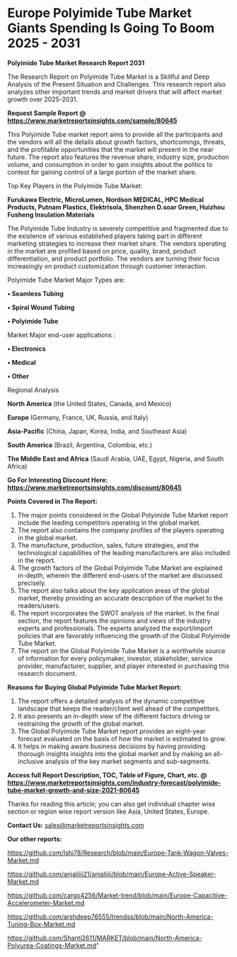 # Europe Polyimide Tube Market Giants Spending Is Going To Boom 2025 - 2031

<strong>Polyimide Tube Market Research Report 2031</strong>

The Research Report on Polyimide Tube Market is a Skillful and Deep Analysis of the Present Situation and Challenges. This research report also analyzes other important trends and market drivers that will affect market growth over 2025-2031.

<strong>Request Sample Report @ <a href=https://www.marketreportsinsights.com/sample/80645>https://www.marketreportsinsights.com/sample/80645</a></strong>

This Polyimide Tube market report aims to provide all the participants and the vendors will all the details about growth factors, shortcomings, threats, and the profitable opportunities that the market will present in the near future. The report also features the revenue share, industry size, production volume, and consumption in order to gain insights about the politics to contest for gaining control of a large portion of the market share.

Top Key Players in the Polyimide Tube Market:

<strong>Furukawa Electric, MicroLumen, Nordson MEDICAL, HPC Medical Products, Putnam Plastics, Elektrisola, Shenzhen D.soar Green, Huizhou Fusheng Insulation Materials</strong>

The Polyimide Tube Industry is severely competitive and fragmented due to the existence of various established players taking part in different marketing strategies to increase their market share. The vendors operating in the market are profiled based on price, quality, brand, product differentiation, and product portfolio. The vendors are turning their focus increasingly on product customization through customer interaction.

Polyimide Tube Market Major Types are:

<strong>• Seamless Tubing

• Spiral Wound Tubing

• Polyimide Tube</strong>

Market Major end-user applications :

<strong>• Electronics

• Medical

• Other</strong>

Regional Analysis

</u><strong><b>North America</b></strong> (the United States, Canada, and Mexico)

<strong><b>Europe </b></strong>(Germany, France, UK, Russia, and Italy)

<strong><b>Asia-Pacific</b></strong> (China, Japan, Korea, India, and Southeast Asia)

<strong><b>South America</b></strong> (Brazil, Argentina, Colombia, etc.)

<strong><b>The Middle East and Africa</b></strong> (Saudi Arabia, UAE, Egypt, Nigeria, and South Africa)

<strong>Go For Interesting Discount Here: <a href=https://www.marketreportsinsights.com/discount/80645>https://www.marketreportsinsights.com/discount/80645</a></strong>

<strong>Points Covered in The Report:</strong>
<ol>
  <li>The major points considered in the Global Polyimide Tube Market report include the leading competitors operating in the global market.</li>
  <li>The report also contains the company profiles of the players operating in the global market.</li>
  <li>The manufacture, production, sales, future strategies, and the technological capabilities of the leading manufacturers are also included in the report.</li>
  <li>The growth factors of the Global Polyimide Tube Market are explained in-depth, wherein the different end-users of the market are discussed precisely.</li>
  <li>The report also talks about the key application areas of the global market, thereby providing an accurate description of the market to the readers/users.</li>
  <li>The report incorporates the SWOT analysis of the market. In the final section, the report features the opinions and views of the industry experts and professionals. The experts analyzed the export/import policies that are favorably influencing the growth of the Global Polyimide Tube Market.</li>
  <li>The report on the Global Polyimide Tube Market is a worthwhile source of information for every policymaker, investor, stakeholder, service provider, manufacturer, supplier, and player interested in purchasing this research document.</li>
</ol>
<strong>Reasons for Buying Global Polyimide Tube Market Report:</strong>

<ol>
  <li>The report offers a detailed analysis of the dynamic competitive landscape that keeps the reader/client well ahead of the competitors.</li>
  <li>It also presents an in-depth view of the different factors driving or restraining the growth of the global market.</li>
  <li>The Global Polyimide Tube Market report provides an eight-year forecast evaluated on the basis of how the market is estimated to grow.</li>
  <li>It helps in making aware business decisions by having providing thorough insights insights into the global market and by making an all-inclusive analysis of the key market segments and sub-segments.</li>
</ol>
<strong>Access full Report Description, TOC, Table of Figure, Chart, etc. @ <a href=https://www.marketreportsinsights.com/industry-forecast/polyimide-tube-market-growth-and-size-2021-80645>https://www.marketreportsinsights.com/industry-forecast/polyimide-tube-market-growth-and-size-2021-80645</a></strong>


Thanks for reading this article; you can also get individual chapter wise section or region wise report version like Asia, United States, Europe.

<strong>Contact Us:</strong>
sales@marketreportsinsights.com

<strong>Our other reports:</strong>

<a href=https://github.com/Ishi78/Research/blob/main/Europe-Tank-Wagon-Valves-Market.md>https://github.com/Ishi78/Research/blob/main/Europe-Tank-Wagon-Valves-Market.md</a>

<a href=https://github.com/anjaliiii21/anjaliiii/blob/main/Europe-Active-Speaker-Market.md>https://github.com/anjaliiii21/anjaliiii/blob/main/Europe-Active-Speaker-Market.md</a>

<a href=https://github.com/cargo4256/Market-trend/blob/main/Europe-Capacitive-Accelerometer-Market.md>https://github.com/cargo4256/Market-trend/blob/main/Europe-Capacitive-Accelerometer-Market.md</a>

<a href=https://github.com/arshdeep76555/trendss/blob/main/North-America-Tuning-Box-Market.md>https://github.com/arshdeep76555/trendss/blob/main/North-America-Tuning-Box-Market.md</a>

<a href=https://github.com/Shanti2611/MARKET/blob/main/North-America-Polyurea-Coatings-Market.md>https://github.com/Shanti2611/MARKET/blob/main/North-America-Polyurea-Coatings-Market.md</a>"
